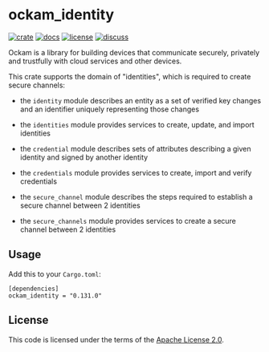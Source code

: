 # ockam_identity

[![crate][crate-image]][crate-link]
[![docs][docs-image]][docs-link]
[![license][license-image]][license-link]
[![discuss][discuss-image]][discuss-link]

Ockam is a library for building devices that communicate securely, privately
and trustfully with cloud services and other devices.

This crate supports the domain of "identities", which is required to create secure channels:

 - the `identity` module describes an entity as a set of verified key changes and an identifier
   uniquely representing those changes

 - the `identities` module provides services to create, update, and import identities

 - the `credential` module describes sets of attributes describing a given identity and signed by
   another identity

 - the `credentials` module provides services to create, import and verify credentials

 - the `secure_channel` module describes the steps required to establish a secure channel
   between 2 identities

 - the `secure_channels` module provides services to create a secure channel between 2 identities

## Usage

Add this to your `Cargo.toml`:

```
[dependencies]
ockam_identity = "0.131.0"
```

## License

This code is licensed under the terms of the [Apache License 2.0][license-link].

[main-ockam-crate-link]: https://crates.io/crates/ockam

[crate-image]: https://img.shields.io/crates/v/ockam_identity.svg
[crate-link]: https://crates.io/crates/ockam_identity

[docs-image]: https://docs.rs/ockam_identity/badge.svg
[docs-link]: https://docs.rs/ockam_identity

[license-image]: https://img.shields.io/badge/License-Apache%202.0-green.svg
[license-link]: https://github.com/build-trust/ockam/blob/HEAD/LICENSE

[discuss-image]: https://img.shields.io/badge/Discuss-Github%20Discussions-ff70b4.svg
[discuss-link]: https://github.com/build-trust/ockam/discussions
